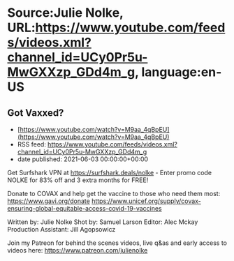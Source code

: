 # Source:Julie Nolke, URL:https://www.youtube.com/feeds/videos.xml?channel_id=UCy0Pr5u-MwGXXzp_GDd4m_g, language:en-US

## Got Vaxxed?
 - [https://www.youtube.com/watch?v=M9aa_4qBpEU](https://www.youtube.com/watch?v=M9aa_4qBpEU)
 - RSS feed: https://www.youtube.com/feeds/videos.xml?channel_id=UCy0Pr5u-MwGXXzp_GDd4m_g
 - date published: 2021-06-03 00:00:00+00:00

Get Surfshark VPN at https://surfshark.deals/nolke - Enter promo code NOLKE for 83% off and 3 extra months for FREE!

Donate to COVAX and help get the vaccine to those who need them most:
https://www.gavi.org/donate
https://www.unicef.org/supply/covax-ensuring-global-equitable-access-covid-19-vaccines

Written by: Julie Nolke
Shot by: Samuel Larson
Editor: Alec Mckay
Production Assistant: Jill Agopsowicz

Join my Patreon for behind the scenes videos, live q&as and early access to videos here: https://www.patreon.com/julienolke

